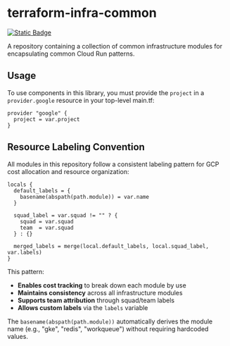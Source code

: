 # terraform-infra-common

[<img alt="Static Badge" src="https://img.shields.io/badge/terraform-%235835CC.svg?style=for-the-badge&logo=terraform&logoColor=white&link=https%3A%2F%2Fregistry.terraform.io%2Fmodules%2Fchainguard-dev%2Fcommon%2Finfra%2Flatest">](https://registry.terraform.io/modules/chainguard-dev/common/infra/latest)



A repository containing a collection of common infrastructure modules for
encapsulating common Cloud Run patterns.

## Usage

To use components in this library, you must provide the `project` in a
`provider.google` resource in your top-level main.tf:

```hcl
provider "google" {
  project = var.project
}
```

## Resource Labeling Convention

All modules in this repository follow a consistent labeling pattern for GCP cost allocation and resource organization:

```hcl
locals {
  default_labels = {
    basename(abspath(path.module)) = var.name
  }

  squad_label = var.squad != "" ? {
    squad = var.squad
    team  = var.squad
  } : {}

  merged_labels = merge(local.default_labels, local.squad_label, var.labels)
}
```

This pattern:
- **Enables cost tracking** to break down each module by use
- **Maintains consistency** across all infrastructure modules
- **Supports team attribution** through squad/team labels
- **Allows custom labels** via the `labels` variable

The `basename(abspath(path.module))` automatically derives the module name (e.g., "gke", "redis", "workqueue") without requiring hardcoded values.
